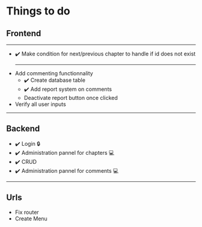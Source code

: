 # Things to do
## Frontend
***
- ✔️ Make condition for next/previous chapter to handle if id does not exist
  ***
- Add commenting functionnality
  - ✔️ Create database table
  - ✔️ Add report system on comments
  - Deactivate report button once clicked
- Verify all user inputs

***
## Backend
- ✔️ Login 🔒
- ✔️ Administration pannel for chapters 💻
- ✔️ CRUD
- ✔️ Administration pannel for comments 💻

***
## Urls
- Fix router
- Create Menu